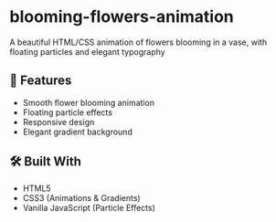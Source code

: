 # blooming-flowers-animation


A beautiful HTML/CSS animation of flowers blooming in a vase, with floating particles and elegant typography
## 🌟 Features  
- Smooth flower blooming animation  
- Floating particle effects  
- Responsive design  
- Elegant gradient background

## 🛠️ Built With  
- HTML5  
- CSS3 (Animations & Gradients)  
- Vanilla JavaScript (Particle Effects)  

